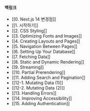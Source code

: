
#### 백링크

- [[0. Next.js 14 변경점]]
- [[1. 시작하기]]
- [[2. CSS Styling]]
- [[3. Optimizing Fonts and Images]]
- [[4. Creating Layouts and Pages]]
- [[5. Navigation Between Pages]]
- [[6. Setting Up Your Database]]
- [[7. Fetching Data]]
- [[8. Static and Dynamic Rendering]]
- [[9. Streaming]]
- [[10. Partial Prerendering]]
- [[11. Adding Search and Pagination]]
- [[12-1. Mutating Data (1)]]
- [[12-2. Mutating Data (2)]]
- [[13. Handling Errors]]
- [[14. Improving Accessibility]]
- [[15. Adding Authentication]]